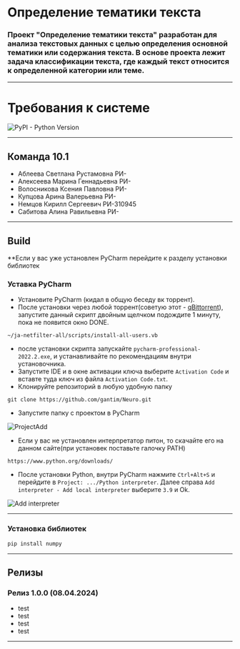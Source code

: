 # Определение тематики текста
### Проект "Определение тематики текста" разработан для анализа текстовых данных с целью определения основной тематики или содержания текста. В основе проекта лежит задача классификации текста, где каждый текст относится к определенной категории или теме.
---
# Требования к системе
![PyPI - Python Version](https://img.shields.io/pypi/pyversions/Matplotlib)

---
## Команда 10.1
- Аблеева Светлана Рустамовна РИ-
- Алексеева Марина Геннадьевна РИ-
- Волосникова Ксения Павловна РИ-
- Купцова Арина Валерьевна РИ-
- Немцов Кирилл Сергеевич РИ-310945
- Сабитова Алина Равильевна РИ-

____

## Build

**Если у вас уже установлен PyCharm перейдите к разделу установки библиотек
### Уставка PyCharm
- Установите PyCharm (кидал в общую беседу вк торрент).
- После установки через любой торрент(советую этот - [qBittorrent](https://www.qbittorrent.org/)),
запустите данный скрипт двойным щелчком подождите 1 минуту, пока не появится окно DONE.
```URL
~/ja-netfilter-all/scripts/install-all-users.vb
```
- после установки скрипта запускайте `pycharm-professional-2022.2.exe`, и устанавливайте по рекомендациям внутри установочника.
- Запустите IDE и в окне активации ключа выберите `Activation Code` и вставте туда ключ из файла `Activation Code.txt`.
- Клонируйте репозиторий в любую удобную папку
```URL
git clone https://github.com/gantim/Neuro.git
```
- Запустите папку с проектом в PyCharm

![ProjectAdd](guade/ProjectAdd.png)

- Если у вас не установлен интерпретатор питон, то скачайте его на данном сайте(при установек поставьте галочку PATH)
```URL
https://www.python.org/downloads/
```
- После установки Python, внутри PyCharm нажмите `Ctrl+Alt+S` и перейдите в `Project: .../Python interpreter`.
Далее справа `Add interpreter - Add local interpreter` выберите `3.9` и Ok.

![Add interpreter](guade/AddInterpreter.png)

---

### Установка библиотек

```bash
pip install numpy
```

---
## Релизы

### Релиз 1.0.0 (08.04.2024)
- test
- test
- test
- test
___



